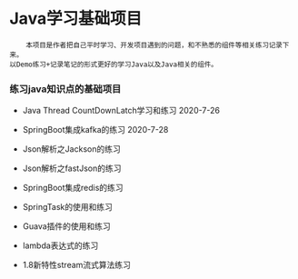 # Java学习基础项目

        本项目是作者把自己平时学习、开发项目遇到的问题，和不熟悉的组件等相关练习记录下来。
    以Demo练习+记录笔记的形式更好的学习Java以及Java相关的组件。

### 练习java知识点的基础项目

* Java Thread CountDownLatch学习和练习 2020-7-26

* SpringBoot集成kafka的练习 2020-7-28

* Json解析之Jackson的练习

* Json解析之fastJson的练习

* SpringBoot集成redis的练习

* SpringTask的使用和练习

* Guava插件的使用和练习

* lambda表达式的练习

* 1.8新特性stream流式算法练习